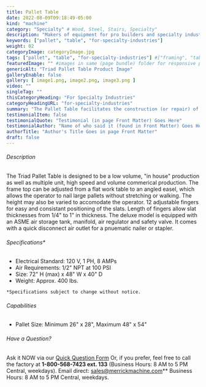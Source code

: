 ```yaml
---
title: Pallet Table
date: 2022-08-09T09:18:49-05:00
kind: "machine"
category: "Specialty" # Wood, Steel, Stairs, Specialty"
description: "Makers of equipment for pro builders and specialty industries."
keywords: ["pallet", "table", "for-specialty-industries"]
weight: 02
categoryImage: categoryImage.jpg
tags: ["pallet", "table", "for-specialty-industries"] #["framing", "table", "mobile", "stick-builder" "shed-builder"]
featuredImage: "" #images in same (page bundle) folder for responsive processing
genericAlt: "Triad Pallet Table Product Image"
galleryEnable: false
gallery: [ image1.png, image2.png, image3.png ]
video: ""
singleTag: ""
thisCategoryHeading: "For Specialty Industries"
categoryHeadingURL: "for-specialty-industries"
summary: "The Pallet Table facilitates the construction (or repair) of quality pallets in far less time than alternative methods."
testimonialItem: false
testimonialQuote: "Testimonial (in page Front Matter) Goes Here"
testimonialAuthor: "Name of who said it (found in Front Matter) Goes Here"
authorTitle: "Author's Title Goes in page Front Matter"
draft: false
---
```


###### Description

The Triad Pallet Table is designed to be a low volume, "in house" production as well as multiple unit, high speed and volume commerical production. The frame top can be adjusted from a flat work table to an angled easel, which allows the operator to nail large pallets without stretching or walking. The height may also be varied to accomodate the operator. 12 adjustable fingers for easy and consistant positioning of the slats. Length of fingers allow slat thicknesses from 1/4" to 1" in thickness. The deluxe model is equipped with an ASME air storage tank, manifold, air regulator and safety valve. It comes with a quick disconnect air outlet for a pnuematic nailer or stapler.

###### Specifications*

- Electrical Standard: 120 V, 1 PH, 8 AMPs
- Air Requirements: 1/2" NPT at 100 PSI
- Size: 72" H (max) x 48" W x 40" D
- Weight: Approx. 400 lbs.

`*Specifications subject to change without notice.`

###### Capabilities

- Pallet Size: Minimum 26" x 28", Maximum 48" x 54"

###### Have a Question?

Ask it NOW via our [Quick Question Form](#qq)
Or, if you prefer, feel free to call the factory at **1-800-568-7423 ext. 133** (Business Hours: 8 AM to 5 PM Central, weekdays). Email direct: sales@merrickmachine.com** Business Hours: 8 AM to 5 PM Central, weekdays.
